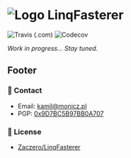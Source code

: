 # ![Logo](https://github.com/Zaczero/LinqFasterer/blob/master/resources/icon-24.png) LinqFasterer

![Travis (.com)](https://img.shields.io/travis/com/Zaczero/LinqFasterer?style=for-the-badge)
![Codecov](https://img.shields.io/codecov/c/github/Zaczero/LinqFasterer?style=for-the-badge&token=22SJNO514P)

*Work in progress... Stay tuned.*

## Footer

### 📧 Contact

* Email: [kamil@monicz.pl](mailto:kamil@monicz.pl)
* PGP: [0x9D7BC5B97BB0A707](https://gist.github.com/Zaczero/158da01bfd5b6d236f2b8ceb62dd9698)

### 📃 License

* [Zaczero/LinqFasterer](https://github.com/Zaczero/LinqFasterer/blob/master/LICENSE)
